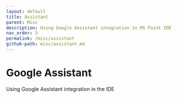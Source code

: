 ```yaml
---
layout: default
title: Assistant
parent: Misc
description: Using Google Assistant integration in MS Paint IDE
nav_order: 3
permalink: /misc/assistant
github-path: misc/assistant.md
---
```


# Google Assistant

Using Google Assistant integration in the IDE

